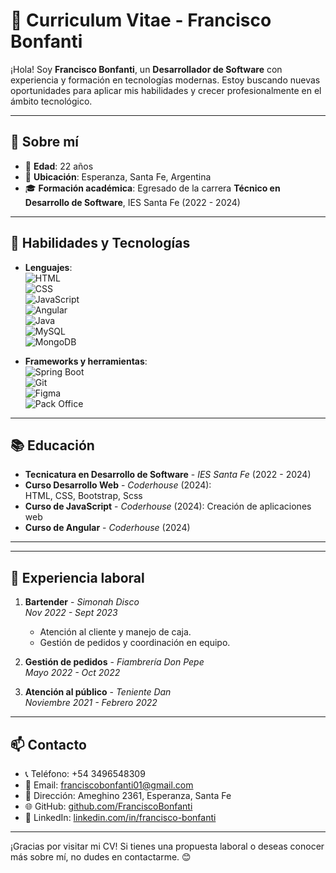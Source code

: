 # 📄 Curriculum Vitae - Francisco Bonfanti

¡Hola! Soy **Francisco Bonfanti**, un **Desarrollador de Software** con experiencia y formación en tecnologías modernas. Estoy buscando nuevas oportunidades para aplicar mis habilidades y crecer profesionalmente en el ámbito tecnológico.

---

## 👤 **Sobre mí**
- 🎂 **Edad**: 22 años  
- 📍 **Ubicación**: Esperanza, Santa Fe, Argentina  
- 🎓 **Formación académica**: Egresado de la carrera **Técnico en Desarrollo de Software**, IES Santa Fe (2022 - 2024)  

---

## 🚀 **Habilidades y Tecnologías**
- **Lenguajes**:  
  ![HTML](https://img.shields.io/badge/-HTML-E34F26?logo=html5&logoColor=white)  
  ![CSS](https://img.shields.io/badge/-CSS-1572B6?logo=css3&logoColor=white)  
  ![JavaScript](https://img.shields.io/badge/-JavaScript-F7DF1E?logo=javascript&logoColor=black)  
  ![Angular](https://img.shields.io/badge/-Angular-DD0031?logo=angular&logoColor=white)  
  ![Java](https://img.shields.io/badge/-Java-007396?logo=java&logoColor=white)  
  ![MySQL](https://img.shields.io/badge/-MySQL-4479A1?logo=mysql&logoColor=white)  
  ![MongoDB](https://img.shields.io/badge/-MongoDB-47A248?logo=mongodb&logoColor=white)  

- **Frameworks y herramientas**:  
  ![Spring Boot](https://img.shields.io/badge/-Spring%20Boot-6DB33F?logo=springboot&logoColor=white)  
  ![Git](https://img.shields.io/badge/-Git-F05032?logo=git&logoColor=white)  
  ![Figma](https://img.shields.io/badge/-Figma-F24E1E?logo=figma&logoColor=white)  
  ![Pack Office](https://img.shields.io/badge/-Microsoft%20Office-D83B01?logo=microsoftoffice&logoColor=white)

---

## 📚 **Educación**
- **Tecnicatura en Desarrollo de Software** - *IES Santa Fe* (2022 - 2024)  
- **Curso Desarrollo Web** - *Coderhouse* (2024):  
  HTML, CSS, Bootstrap, Scss  
- **Curso de JavaScript** - *Coderhouse* (2024): Creación de aplicaciones web  
- **Curso de Angular** - *Coderhouse* (2024)  

---

<!-- ## 🛠️ **Proyectos destacados**
- **Proyecto 1**: *[Nombre del proyecto]*  
  Breve descripción del proyecto, tecnologías utilizadas y logros alcanzados.  

- **Proyecto 2**: *[Nombre del proyecto]*  
  Breve descripción del proyecto, tecnologías utilizadas y logros alcanzados.  

*(Agrega links a tus repositorios si están en GitHub o alguna demo)* -->

---

## 🧩 **Experiencia laboral**
1. **Bartender** - *Simonah Disco*  
   _Nov 2022 - Sept 2023_  
   - Atención al cliente y manejo de caja.  
   - Gestión de pedidos y coordinación en equipo.  

2. **Gestión de pedidos** - *Fiambrería Don Pepe*  
   _Mayo 2022 - Oct 2022_  

3. **Atención al público** - *Teniente Dan*  
   _Noviembre 2021 - Febrero 2022_  

---

## 📫 **Contacto**
- 📞 Teléfono: +54 3496548309  
- 📧 Email: [franciscobonfanti01@gmail.com](mailto:franciscobonfanti01@gmail.com)  
- 📍 Dirección: Ameghino 2361, Esperanza, Santa Fe  
- 🌐 GitHub: [github.com/FranciscoBonfanti](https://github.com/FranciscoBonfanti)  
- 💼 LinkedIn: [linkedin.com/in/francisco-bonfanti](https://linkedin.com/in/francisco-bonfanti)  

---

¡Gracias por visitar mi CV! Si tienes una propuesta laboral o deseas conocer más sobre mí, no dudes en contactarme. 😊
